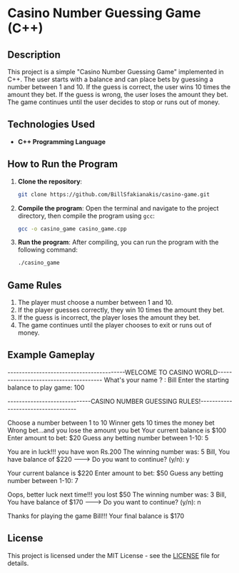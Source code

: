 # Casino Number Guessing Game (C++)

## Description

This project is a simple "Casino Number Guessing Game" implemented in C++. The user starts with a balance and can place bets by guessing a number between 1 and 10. If the guess is correct, the user wins 10 times the amount they bet. If the guess is wrong, the user loses the amount they bet. The game continues until the user decides to stop or runs out of money.

## Technologies Used
- **C++ Programming Language**

## How to Run the Program

1. **Clone the repository**:
    ```bash
    git clone https://github.com/BillSfakianakis/casino-game.git
    ```

2. **Compile the program**:
    Open the terminal and navigate to the project directory, then compile the program using `gcc`:
    ```bash
    gcc -o casino_game casino_game.cpp
    ```

3. **Run the program**:
    After compiling, you can run the program with the following command:
    ```bash
    ./casino_game
    ```

## Game Rules

1. The player must choose a number between 1 and 10.
2. If the player guesses correctly, they win 10 times the amount they bet.
3. If the guess is incorrect, the player loses the amount they bet.
4. The game continues until the player chooses to exit or runs out of money.

## Example Gameplay
-----------------------------------------WELCOME TO CASINO WORLD-------------------------------------- 
What's your name ? : Bill
Enter the starting balance to play game: 100

-----------------------------CASINO NUMBER GUESSING RULES!-----------------------------------

Choose a number between 1 to 10
Winner gets 10 times the money bet
Wrong bet...and you lose the amount you bet
Your current balance is $100 Enter amount to bet: $20 Guess any betting number between 1-10: 5

You are in luck!!! you have won Rs.200 The winning number was: 5 Bill, You have balance of $220 ---> Do you want to continue? (y/n): y

Your current balance is $220 Enter amount to bet: $50 Guess any betting number between 1-10: 7

Oops, better luck next time!!! you lost $50 The winning number was: 3 Bill, You have balance of $170 ---> Do you want to continue? (y/n): n

Thanks for playing the game Bill!!! Your final balance is $170

## License

This project is licensed under the MIT License - see the [LICENSE](LICENSE) file for details.

